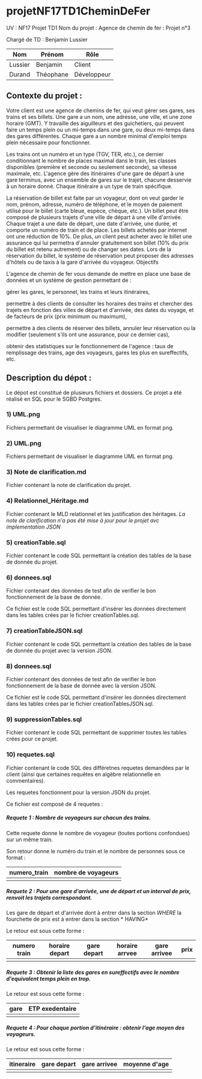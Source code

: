 # projetNF17TD1CheminDeFer

UV : NF17
Projet TD1
Nom du projet : Agence de chemin de fer : Projet n°3

Chargé de TD : Benjamin Lussier

| Nom | Prénom | Rôle |
| ------ | ------ | ------ |
| Lussier | Benjamin | Client |
| Durand | Théophane | Développeur|

## Contexte du projet :

Votre client est une agence de chemins de fer, qui veut gérer ses gares, ses trains et ses billets. Une gare a un nom, une adresse, une ville, et une zone horaire (GMT). Y travaille des aiguilleurs et des guichetiers, qui peuvent faire un temps plein ou un mi-temps dans une gare, ou deux mi-temps dans des gares différentes. Chaque gare a un nombre minimal d'emploi temps plein nécessaire pour fonctionner.

Les trains ont un numéro et un type (TGV, TER, etc.), ce dernier conditionnant le nombre de places maximal dans le train, les classes disponibles (première et seconde ou seulement seconde), sa vitesse maximale, etc. L'agence gère des itinéraires d'une gare de départ à une gare terminus, avec un ensemble de gares sur le trajet, chacune desservie à un horaire donné. Chaque itinéraire a un type de train spécifique.

La réservation de billet est faite par un voyageur, dont on veut garder le nom, prénom, adresse, numéro de téléphone, et le moyen de paiement utilisé pour le billet (carte bleue, espèce, chèque, etc.). Un billet peut être composé de plusieurs trajets d'une ville de départ à une ville d'arrivée. Chaque trajet a une date de départ, une date d'arrivée, une durée, et comporte un numéro de train et de place. Les billets achetés par internet ont une réduction de 10%. De plus, un client peut acheter avec le billet une assurance qui lui permettra d'annuler gratuitement son billet (10% du prix du billet est retenu autrement) ou de changer ses dates. Lors de la réservation du billet, le système de réservation peut proposer des adresses d'hôtels ou de taxis à la gare d'arrivée du voyageur.
Objectifs

L'agence de chemin de fer vous demande de mettre en place une base de données et un système de gestion permettant de :

gérer les gares, le personnel, les trains et leurs itinéraires,

permettre à des clients de consulter les horaires des trains et chercher des trajets en fonction des villes de départ et d'arrivée, des dates du voyage, et de facteurs de prix (prix minimum ou maximum),

permettre à des clients de réserver des billets, annuler leur réservation ou la modifier (seulement s'ils ont une assurance, pour ce dernier cas),

obtenir des statistiques sur le fonctionnement de l'agence : taux de remplissage des trains, age des voyageurs, gares les plus en sureffectifs, etc.


## Description du dépot :
Le dépot est constitué de plusieurs fichiers et dossiers.
Ce projet a été réalisé en SQL pour le SGBD Postgres.

### 1) UML.png

Fichiers permettant de visualiser le diagramme UML en format png.

### 2) UML.png

Fichiers permettant de visualiser le diagramme UML en format png.

### 3) Note de clarification.md

Fichier contenant la note de clarification du projet.

### 4) Relationnel_Héritage.md

Fichier contenant le MLD relationnel et les justification des héritages.
*La note de clarification n'a pas été mise à jour pour le projet avc implementation JSON*


### 5) creationTable.sql

Fichier contenant le code SQL permettant la création des tables de la base de donnée du projet.

### 6) donnees.sql

Fichier contenant des données de test afin de verifier le bon fonctionnement de la base de donnée.

Ce fichier est le code SQL permettant d'insérer les données directement dans les tables crées par le fichier creationTables.sql.

### 7) creationTableJSON.sql

Fichier contenant le code SQL permettant la création des tables de la base de donnée du projet avec la version JSON.

### 8) donnees.sql

Fichier contenant des données de test afin de verifier le bon fonctionnement de la base de donnée avec la version JSON.

Ce fichier est le code SQL permettant d'insérer les données directement dans les tables crées par le fichier creationTablesJSON.sql.

### 9) suppressionTables.sql

Fichier contenant le code SQL permettant de supprimer toutes les tables crées pour ce projet.


### 10) requetes.sql

Fichier contenant le code SQL des différetnes requetes demandées par le client (ainsi que certaines requêtes en algèbre relationnelle en commentaires).

Les requetes fonctionnent pour la version JSON du projet.

Ce fichier est composé de 4 requetes : 
##### Requete 1 : Nombre de voyageurs sur chacun des trains.

Cette requete donne le nombre de voyageur (toutes portions confondues) sur un même train. 

Son retour donne le numéro du train et le nombre de personnes sous ce format :

|numero_train | nombre de voyageurs|
|-|-|
| | | 
 
##### Requete 2 : Pour une gare d'arrivée, une de départ et un interval de prix, renvoit les trajets correspondant.

Les gare de départ et d'arrivée dont à entrer dans la section *WHERE*
la fourchette de prix est à entrer dans la section * HAVING*

Le retour est sous cette forme : 

numero train | horaire depart | gare depart | horaire arrvee | gare arrivee | prix
-|-|-|-|-|-
|||||

##### Requete 3 : Obtenir la liste des gares en sureffectifs avec le nombre d'equivalent temps plein en trop.

Le retour est sous cette forme :

|gare | ETP exedentaire|
|-|-|
|||

##### Requete 4 : Pour chaque portion d'itinéraire : obtenir l'age moyen des voyageurs.

Le retour est sous cette forme : 

itineraire | gare depart | gare arrivee | moyenne d'age
-|-|-|-
|||